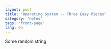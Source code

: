 ```yaml
---
layout: post
title: "Operating System -- Three Easy Pieces"
category: "notes"
tags: 'front-page'
lang: en
---
```


Some random string.